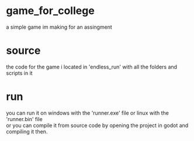 # game_for_college
a simple game im making for an assingment

# source
the code for the game i located in 'endless_run' with all the folders and scripts in it

# run
you can run it on windows with the 'runner.exe' file or linux with the 'runner.bin' file   
or you can compile it from source code by opening the project in godot and compiling it then.
